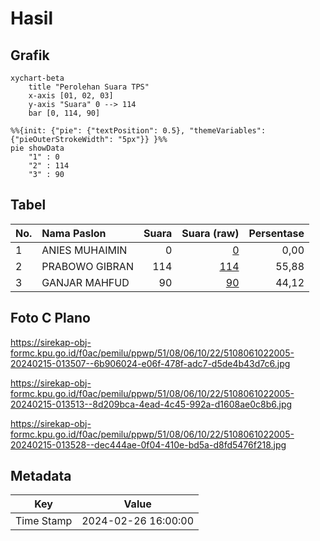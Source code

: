 # Hasil

## Grafik

```mermaid
xychart-beta
    title "Perolehan Suara TPS"
    x-axis [01, 02, 03]
    y-axis "Suara" 0 --> 114
    bar [0, 114, 90]
```

```mermaid
%%{init: {"pie": {"textPosition": 0.5}, "themeVariables": {"pieOuterStrokeWidth": "5px"}} }%%
pie showData
    "1" : 0
    "2" : 114
    "3" : 90
```

## Tabel

| No. | Nama Paslon    | Suara | Suara (raw) | Persentase |
|:--- |:-------------- | -----:| -----------:| ----------:|
| 1   | ANIES MUHAIMIN | 0     | [0][p-1]    | 0,00       |
| 2   | PRABOWO GIBRAN | 114   | [114][p-2]  | 55,88      |
| 3   | GANJAR MAHFUD  | 90    | [90][p-3]   | 44,12      |


[p-1]: https://github.com/gigit-pemilu/pemilu-2024-51-bali/blob/main/pilpres/hitung-suara/sub/51-bali/sub/08-buleleng/sub/06-buleleng/sub/1022-astina/sub/005-tps/sub/paslon-1.txt
[p-2]: https://github.com/gigit-pemilu/pemilu-2024-51-bali/blob/main/pilpres/hitung-suara/sub/51-bali/sub/08-buleleng/sub/06-buleleng/sub/1022-astina/sub/005-tps/sub/paslon-2.txt
[p-3]: https://github.com/gigit-pemilu/pemilu-2024-51-bali/blob/main/pilpres/hitung-suara/sub/51-bali/sub/08-buleleng/sub/06-buleleng/sub/1022-astina/sub/005-tps/sub/paslon-3.txt

## Foto C Plano

https://sirekap-obj-formc.kpu.go.id/f0ac/pemilu/ppwp/51/08/06/10/22/5108061022005-20240215-013507--6b906024-e06f-478f-adc7-d5de4b43d7c6.jpg

https://sirekap-obj-formc.kpu.go.id/f0ac/pemilu/ppwp/51/08/06/10/22/5108061022005-20240215-013513--8d209bca-4ead-4c45-992a-d1608ae0c8b6.jpg

https://sirekap-obj-formc.kpu.go.id/f0ac/pemilu/ppwp/51/08/06/10/22/5108061022005-20240215-013528--dec444ae-0f04-410e-bd5a-d8fd5476f218.jpg


## Metadata

| Key        | Value               |
| ---------- | ------------------- |
| Time Stamp | 2024-02-26 16:00:00 |



